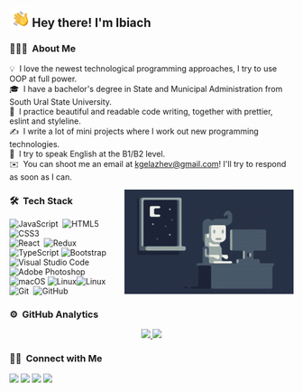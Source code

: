 <img alt="Night Coding" src="./assets/Hand Wave.gif" width='40' align="left"/><h2>Hey there! I'm Ibiach</h2>

<!-- ## 👋 &nbsp;Hey there! I'm Ibiach -->

### 👨🏻‍💻 &nbsp;About Me

💡 &nbsp;I love the newest technological programming approaches, I try to use OOP at full power.\
🎓 &nbsp;I have a bachelor's degree in State and Municipal Administration from South Ural State University.\
🌱 &nbsp;I practice beautiful and readable code writing, together with prettier, eslint and styleline.\
✍️ &nbsp;I write a lot of mini projects where I work out new programming technologies.\
💬 &nbsp;I try to speak English at the B1/B2 level.\
✉️ &nbsp;You can shoot me an email at kgelazhev@gmail.com! I'll try to respond as soon as I can.

<img alt="Night Coding" src="https://raw.githubusercontent.com/AVS1508/AVS1508/master/assets/Night-Coding.gif" align="right"/>

### 🛠 &nbsp;Tech Stack



![JavaScript](https://img.shields.io/badge/javascript-%23323330.svg?style=for-the-badge&logo=javascript&logoColor=%23F7DF1E)&nbsp;
![HTML5](https://img.shields.io/badge/html5-%23E34F26.svg?style=for-the-badge&logo=html5&logoColor=white)&nbsp;
![CSS3](https://img.shields.io/badge/css3-%231572B6.svg?style=for-the-badge&logo=css3&logoColor=white)&nbsp;
\
![React](https://img.shields.io/badge/react-%2320232a.svg?style=for-the-badge&logo=react&logoColor=%2361DAFB)&nbsp;
![Redux](https://img.shields.io/badge/redux-%23593d88.svg?style=for-the-badge&logo=redux&logoColor=white)
![TypeScript](https://img.shields.io/badge/typescript-%23007ACC.svg?style=for-the-badge&logo=typescript&logoColor=white)
![Bootstrap](https://img.shields.io/badge/bootstrap-%23563D7C.svg?style=for-the-badge&logo=bootstrap&logoColor=white)
\
![Visual Studio Code](https://img.shields.io/badge/Visual%20Studio%20Code-0078d7.svg?style=for-the-badge&logo=visual-studio-code&logoColor=white)&nbsp;
![Adobe Photoshop](https://img.shields.io/badge/adobe%20photoshop-%2331A8FF.svg?style=for-the-badge&logo=adobe%20photoshop&logoColor=white)&nbsp;
\
![macOS](https://img.shields.io/badge/mac%20os-000000?style=for-the-badge&logo=macos&logoColor=F0F0F0)
![Linux](https://img.shields.io/badge/Linux-FCC624?style=for-the-badge&logo=linux&logoColor=black)![Linux](https://img.shields.io/badge/Linux-FCC624?style=for-the-badge&logo=linux&logoColor=black)
\
![Git](https://img.shields.io/badge/git-%23F05033.svg?style=for-the-badge&logo=git&logoColor=white)&nbsp;
![GitHub](https://img.shields.io/badge/github-%23121011.svg?style=for-the-badge&logo=github&logoColor=white)&nbsp;


### ⚙️ &nbsp;GitHub Analytics

<p align="center">
<a href="https://github.com/ibiach">
  <img height="180em"  src="https://github-readme-stats-eight-theta.vercel.app/api?username=ibiach&show_icons=true&theme=algolia&include_all_commits=true&count_private=true"/>
  <img height="180em"  src="https://github-readme-stats-eight-theta.vercel.app/api/top-langs/?username=ibiach&layout=compact&langs_count=8&theme=algolia"/>
</a>
</p>

### 🤝🏻 &nbsp;Connect with Me

<p align="center">

<a href="https://instagram.com/ibiach"><img src="https://img.shields.io/badge/-@ibiach-E4405F?style=flat&logo=Instagram&logoColor=white"/></a>
<a href="https://vk.com/ibiach"><img src="https://img.shields.io/badge/-ibiach-FFFFFF?style=flat&logo=VK&logoColor=blue"/></a>
<a href="mailto:kgelazhev@gmail.com"><img src="https://img.shields.io/badge/-kgelazhev-FFFFFF?style=flat&logo=gmail&logoColor=green"/></a>
<a href="https://api.whatsapp.com/send/?phone=89500051593
"><img src="https://img.shields.io/badge/-phone-FFFFFF?style=flat&logo=WHATSAPP&logoColor=green"/></a>
